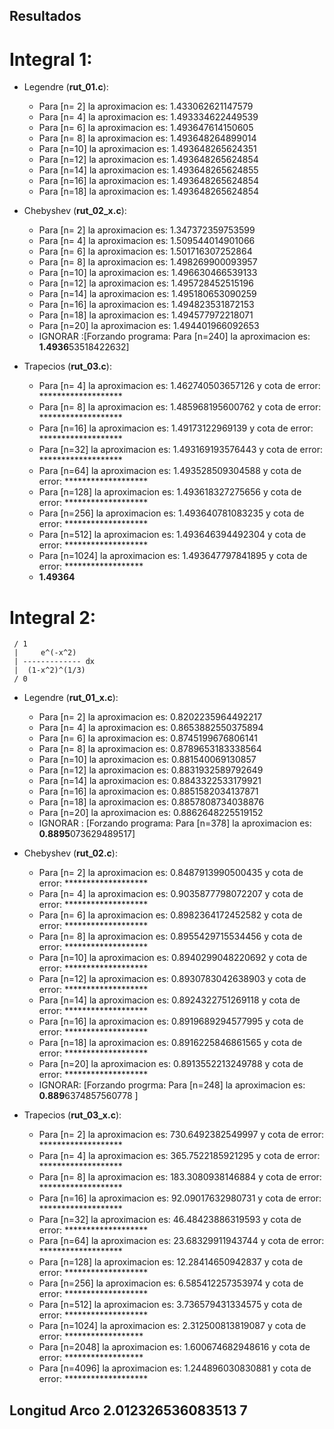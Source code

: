 ## Resultados 

# Integral 1: 
 * Legendre (**rut_01.c**):
   - Para [n= 2] la aproximacion es: 1.433062621147579  
   - Para [n= 4] la aproximacion es: 1.493334622449539  
   - Para [n= 6] la aproximacion es: 1.493647614150605  
   - Para [n= 8] la aproximacion es: 1.493648264899014  
   - Para [n=10] la aproximacion es: 1.493648265624351  
   - Para [n=12] la aproximacion es: 1.493648265624854  
   - Para [n=14] la aproximacion es: 1.493648265624855 
   - Para [n=16] la aproximacion es: 1.493648265624854  
   - Para [n=18] la aproximacion es: 1.493648265624854 
   
 * Chebyshev (**rut_02_x.c**):
   - Para [n= 2] la aproximacion es: 1.347372359753599  
   - Para [n= 4] la aproximacion es: 1.509544014901066  
   - Para [n= 6] la aproximacion es: 1.501716307252864  
   - Para [n= 8] la aproximacion es: 1.498269900093957  
   - Para [n=10] la aproximacion es: 1.496630466539133 
   - Para [n=12] la aproximacion es: 1.495728452515196  
   - Para [n=14] la aproximacion es: 1.495180653090259  
   - Para [n=16] la aproximacion es: 1.494823531872153  
   - Para [n=18] la aproximacion es: 1.494577972218071  
   - Para [n=20] la aproximacion es: 1.494401966092653  
   + IGNORAR :[Forzando programa: Para [n=240] la aproximacion es: **1.4936**53518422632]

 * Trapecios (**rut_03.c**):
   - Para [n= 4] la aproximacion es: 1.462740503657126 y cota de error: ******************* 
   - Para [n= 8] la aproximacion es: 1.485968195600762 y cota de error: ******************* 
   - Para [n=16] la aproximacion es: 1.49173122969139 y cota de error: ******************* 
   - Para [n=32] la aproximacion es: 1.493169193576443 y cota de error: ******************* 
   - Para [n=64] la aproximacion es: 1.493528509304588 y cota de error: ******************* 
   - Para [n=128] la aproximacion es: 1.493618327275656 y cota de error: ******************* 
   - Para [n=256] la aproximacion es: 1.493640781083235 y cota de error: ******************* 
   - Para [n=512] la aproximacion es: 1.493646394492304 y cota de error: ******************* 
   - Para [n=1024] la aproximacion es: 1.493647797841895 y cota de error: ******************
   + **1.49364** 

# Integral 2:

     / 1                                                         
     |     e^(-x^2)                                               
     | ------------- dx    
     |  (1-x^2)^(1/3)                                             
     / 0 
              
 * Legendre (**rut_01_x.c**):
   - Para [n= 2] la aproximacion es: 0.8202235964492217  
   - Para [n= 4] la aproximacion es: 0.8653882550375894  
   - Para [n= 6] la aproximacion es: 0.8745199676806141  
   - Para [n= 8] la aproximacion es: 0.8789653183338564  
   - Para [n=10] la aproximacion es: 0.881540069130857  
   - Para [n=12] la aproximacion es: 0.8831932589792649  
   - Para [n=14] la aproximacion es: 0.8843322533179921  
   - Para [n=16] la aproximacion es: 0.8851582034137871  
   - Para [n=18] la aproximacion es: 0.8857808734038876  
   - Para [n=20] la aproximacion es: 0.8862648225519152 
   + IGNORAR : [Forzando programa: Para [n=378] la aproximacion es: **0.8895**073629489517]

 * Chebyshev (**rut_02.c**):
   - Para [n= 2] la aproximacion es: 0.8487913990500435 y cota de error: ******************* 
   - Para [n= 4] la aproximacion es: 0.9035877798072207 y cota de error: ******************* 
   - Para [n= 6] la aproximacion es: 0.8982364172452582 y cota de error: ******************* 
   - Para [n= 8] la aproximacion es: 0.8955429715534456 y cota de error: ******************* 
   - Para [n=10] la aproximacion es: 0.8940299048220692 y cota de error: ******************* 
   - Para [n=12] la aproximacion es: 0.8930783042638903 y cota de error: ******************* 
   - Para [n=14] la aproximacion es: 0.8924322751269118 y cota de error: ******************* 
   - Para [n=16] la aproximacion es: 0.8919689294577995 y cota de error: ******************* 
   - Para [n=18] la aproximacion es: 0.8916225846861565 y cota de error: ******************* 
   - Para [n=20] la aproximacion es: 0.8913552213249788 y cota de error: ******************* 
   +  IGNORAR: [Forzando progrma: Para [n=248] la aproximacion es: **0.889**6374857560778 ]
 
* Trapecios (**rut_03_x.c**):
   - Para [n= 2] la aproximacion es: 730.6492382549997 y cota de error: ******************* 
   - Para [n= 4] la aproximacion es: 365.7522185921295 y cota de error: ******************* 
   - Para [n= 8] la aproximacion es: 183.3080938146884 y cota de error: ******************* 
   - Para [n=16] la aproximacion es: 92.09017632980731 y cota de error: ******************* 
   - Para [n=32] la aproximacion es: 46.48423886319593 y cota de error: ******************* 
   - Para [n=64] la aproximacion es: 23.68329911943744 y cota de error: ******************* 
   - Para [n=128] la aproximacion es: 12.28414650942837 y cota de error: ******************* 
   - Para [n=256] la aproximacion es: 6.585412257353974 y cota de error: ******************* 
   - Para [n=512] la aproximacion es: 3.736579431334575 y cota de error: ******************* 
   - Para [n=1024] la aproximacion es: 2.312500813819087 y cota de error: ******************
   - Para [n=2048] la aproximacion es: 1.600674682948616 y cota de error: ******************
   - Para [n=4096] la aproximacion es: 1.244896030830881 y cota de error: *******************
   


## Longitud Arco 2.012326536083513   7
